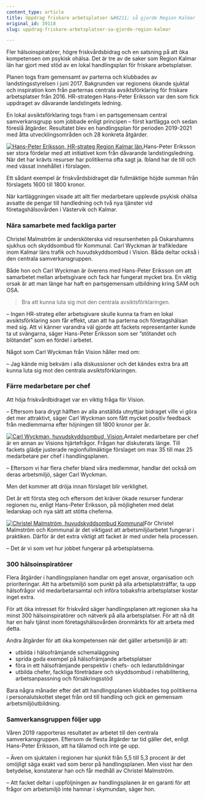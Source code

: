 ```yaml
---
content_type: article
title: Uppdrag friskare arbetsplatser &#8211; så gjorde Region Kalmar
original_id: 39118
slug: uppdrag-friskare-arbetsplatser-sa-gjorde-region-kalmar

---
```


Fler hälsoinspiratörer, högre friskvårdsbidrag och en satsning på att öka kompetensen om psykisk ohälsa. Det är tre av de saker som Region Kalmar län har gjort med stöd av en lokal handlingsplan för friskare arbetsplatser.

Planen togs fram gemensamt av parterna och klubbades av landstingsstyrelsen i juni 2017. Bakgrunden var regionens ökande sjuktal och inspiration kom från parternas centrala avsiktsförklaring för friskare arbetsplatser från 2016. HR-strategen Hans-Peter Eriksson var den som fick uppdraget av dåvarande landstingets ledning.

En lokal avsiktsförklaring togs fram i en partsgemensam central samverkansgrupp som jobbade enligt principen – först kartlägga och sedan föreslå åtgärder. Resultatet blev en handlingsplan för perioden 2019-2021 med åtta utvecklingsområden och 28 konkreta åtgärder.

[![Hans-Peter Eriksson, HR-strateg Region Kalmar län.](https://www.suntarbetsliv.se/wp-content/uploads/2019/05/200x220-hans-peter-eriksson-2.jpg)](https://www.suntarbetsliv.se/wp-content/uploads/2019/05/200x220-hans-peter-eriksson-2.jpg)Hans-Peter Eriksson ser stora fördelar med att initiativet kom från dåvarande landstingsledning. När det har krävts resurser har politikerna ofta sagt ja. Ibland har de till och med vässat innehållet i förslagen.

Ett sådant exempel är friskvårdsbidraget där fullmäktige höjde summan från förslagets 1600 till 1800 kronor.

När kartläggningen visade att allt fler medarbetare upplevde psykisk ohälsa avsatte de pengar till handledning och två nya tjänster vid företagshälsovården i Västervik och Kalmar.

### Nära samarbete med fackliga parter

Christel Malmström är undersköterska vid resursenheten på Oskarshamns sjukhus och skyddsombud för Kommunal. Carl Wyckman är trafikledare inom Kalmar läns trafik och huvudskyddsombud i Vision. Båda deltar också i den centrala samverkansgruppen.

Både hon och Carl Wyckman är överens med Hans-Peter Eriksson om att samarbetet mellan arbetsgivare och fack har fungerat mycket bra. En viktig orsak är att man länge har haft en partsgemensam utbildning kring SAM och OSA.

> Bra att kunna luta sig mot den centrala avsiktsförklaringen.

– Ingen HR-strateg eller arbetsgivare skulle kunna ta fram en lokal avsiktsförklaring som får effekt, utan att ha parterna och företagshälsan med sig. Att vi känner varandra väl gjorde att fackets representanter kunde ta ut svängarna, säger Hans-Peter Eriksson som ser ”stötandet och blötandet” som en fördel i arbetet.

Något som Carl Wyckman från Vision håller med om:

– Jag kände mig bekväm i alla diskussioner och det kändes extra bra att kunna luta sig mot den centrala avsiktsförklaringen.

### Färre medarbetare per chef

Att höja friskvårdbidraget var en viktig fråga för Vision.

– Eftersom bara drygt hälften av alla anställda utnyttjar bidraget ville vi göra det mer attraktivt, säger Carl Wyckman som fått mycket positiv feedback från medlemmarna efter höjningen till 1800 kronor per år.

[![Carl Wyckman, huvudskyddsombud, Vision.](https://www.suntarbetsliv.se/wp-content/uploads/2019/05/200x220-carl-wyckman.jpg)](https://www.suntarbetsliv.se/wp-content/uploads/2019/05/200x220-carl-wyckman.jpg)Antalet medarbetare per chef är en annan av Visions hjärtefrågor. Frågan har diskuterats länge. Till fackets glädje justerade regionfullmäktige förslaget om max 35 till max 25 medarbetare per chef i handlingsplanen.

– Eftersom vi har flera chefer bland våra medlemmar, handlar det också om deras arbetsmiljö, säger Carl Wyckman.

Men det kommer att dröja innan förslaget blir verklighet.

Det är ett första steg och eftersom det kräver ökade resurser funderar regionen nu, enligt Hans-Peter Eriksson, på möjligheten med delat ledarskap och nya sätt att stötta cheferna.

[![Christel Malmström, huvudskyddsombud Kommunal ](https://www.suntarbetsliv.se/wp-content/uploads/2019/05/200x220-christel-malmstrom2.jpg)](https://www.suntarbetsliv.se/wp-content/uploads/2019/05/200x220-christel-malmstrom2.jpg)För Christel Malmström och Kommunal är det viktigast att arbetsmiljöarbetet fungerar i praktiken. Därför är det extra viktigt att facket är med under hela processen.

– Det är vi som vet hur jobbet fungerar på arbetsplatserna.

### 300 hälsoinspiratörer

Flera åtgärder i handlingsplanen handlar om eget ansvar, organisation och prioriteringar. Att ha arbetsmiljö som punkt på alla arbetsplatsträffar, ta upp hälsofrågor vid medarbetarsamtal och införa tobaksfria arbetsplatser kostar inget extra.

För att öka intresset för friskvård säger handlingsplanen att regionen ska ha minst 300 hälsoinspiratörer och nätverk på alla arbetsplatser. För att nå dit har en halv tjänst inom företagshälsovården öronmärkts för att arbeta med detta.

Andra åtgärder för att öka kompetensen när det gäller arbetsmiljö är att:

*   utbilda i hälsofrämjande schemaläggning
*   sprida goda exempel på hälsofrämjande arbetsplatser
*   föra in ett hälsofrämjande perspektiv i chefs- och ledarutbildningar
*   utbilda chefer, fackliga företrädare och skyddsombud i rehabilitering, arbetsanpassning och försäkringsstöd

Bara några månader efter det att handlingsplanen klubbades tog politikerna i personalutskottet steget från ord till handling och gick en gemensam arbetsmiljöutbildning.

### Samverkansgruppen följer upp

Våren 2019 rapporteras resultatet av arbetet till den centrala samverkansgruppen. Eftersom de flesta åtgärder tar tid gäller det, enligt Hans-Peter Eriksson, att ha tålamod och inte ge upp.

– Även om sjuktalen i regionen har sjunkit från 5,5 till 5,3 procent är det omöjligt säga exakt vad som beror på handlingsplanen. Men visst har den betydelse, konstaterar han och får medhåll av Christel Malmström.

– Att facket deltar i uppföljningen av handlingsplanen är en garanti för att frågor om arbetsmiljö inte hamnar i skymundan, säger hon.

